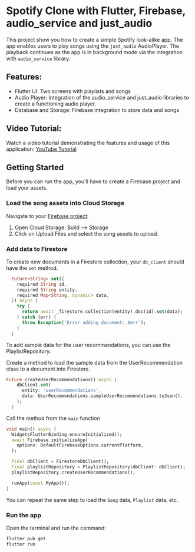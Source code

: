 # Spotify Clone with Flutter, Firebase, audio_service and just_audio

This project show you how to create a simple Spotify look-alike app. The app enables users to play songs using the `just_audio` AudioPlayer. The playback continues as the app is in background mode via the integration with `audio_service` library. 


## Features:
- Flutter UI: Two screens with playlists and songs
- Audio Player: Integration of the audio_service and just_audio libraries to create a functioning audio player. 
- Database and Storage: Firebase integration to store data and songs 


## Video Tutorial:
Watch a video tutorial demonstrating the features and usage of this application: [YouTube Tutorial](https://youtu.be/DSrOgDzghJk)


## Getting Started
Before you can run the app, you'll have to create a Firebase project and load your assets. 

### Load the song assets into Cloud Storage
Navigate to your [Firebase project](https://console.firebase.google.com/):
1. Open Cloud Storage: Build --> Storage
2. Click on Upload Files and select the song assets to upload. 

### Add data to Firestore
To create new documents in a Firestore collection, your `db_client` should have the `set` method. 

```dart
  Future<String> set({
    required String id,
    required String entity,
    required Map<String, dynamic> data,
  }) async {
    try {
      return await _firestore.collection(entity).doc(id).set(data);
    } catch (err) {
      throw Exception('Error adding document: $err');
    }
  }
```

To add sample data for the user recommendations, you can use the PlaylistRepository. 

Create a method to load the sample data from the UserRecommendation class to a document into Firestore. 

```dart
Future createUserRecommendations() async {
    dbClient.set(
      entity: 'userRecommendations',
      data: UserRecommendations.sampleUserRecommendations.toJson(),
    );
  }
```

Call the method from the `main` function

```dart
void main() async {
  WidgetsFlutterBinding.ensureInitialized();
  await Firebase.initializeApp(
    options: DefaultFirebaseOptions.currentPlatform,
  );

  final dbClient = FirestoreDbClient();
  final playlistRepository = PlaylistRepository(dbClient: dbClient);
  playlistRepository.createUserRecommendations();

  runApp(const MyApp());
}
```

You can repeat the same step to load the `Song` data, `Playlist` data, etc. 


### Run the app
Open the terminal and run the command:
```bash
flutter pub get
flutter run 
```
